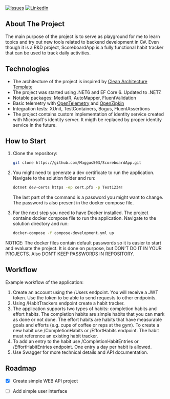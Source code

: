 [![Issues][issues-shield]][issues-url]
[![LinkedIn][linkedin-shield]][linkedin-url]

## About The Project

The main purpose of the project is to serve as playground for me to learn topics and try out new tools related to backend development in C#. Even though it is a R&D project, ScoreboardApp is a fully functional habit tracker that can be used to track daily activities. 

## Technologies

- The architecture of the project is inspired by [Clean Architecture Template](https://github.com/jasontaylordev/CleanArchitecture)
- The project was started using .NET6 and EF Core 6. Updated to .NET7.
- Notable packages: MediatR, AutoMapper, FluentValidation
- Basic telemetry with [OpenTelemetry](https://opentelemetry.io/) and [OpenZipkin](https://zipkin.io/)
- Integration tests: XUnit, TestContainers, Bogus, FluentAssertions
- The project contains custom implementation of identity service created with Microsoft's identity server. It migth be replaced by proper identity service in the future.

## How to Start

1. Clone the repository:
   ```sh
   git clone https://github.com/Maggus503/ScoreboardApp.git
   ```
2. You might need to generate a dev certificate to run the application. Navigate to the solution folder and run:
   ```sh
   dotnet dev-certs https -ep cert.pfx -p Test1234!
   ```
   The last part of the command is a password you might want to change. The password is also present in the docker compose file.
   
3. For the next step you need to have Docker installed. The project contains docker compose file to run the application. Navigate to the solution directory and run:
   ```sh
   docker-compose -f compose-development.yml up
   ```
   
NOTICE: The docker files contain default passwords so it is easier to start and evaluate the project. It is done on purpose, but DON'T DO IT IN YOUR PROJECTS. Also DON'T KEEP PASSWORDS IN REPOSITORY. 


## Workflow

Example workflow of the application:
1. Create an account using the /Users endpoint. You will receive a JWT token. Use the token to be able to send requests to other endpoints.
2. Using /HabitTrackers endpoint create a habit tracker.
3. The application supports two types of habits: completion habits and effort habits. The completion habits are simple habits that you can mark as done or not done. The effort habits are habits that have measurable goals and efforts (e.g. cups of coffee or reps at the gym). To create a new habit use /CompletionHabits or /EffortHabits endpoint. The habit must reference an existing habit tracker.
4. To add an entry to the habit use /CompletionHabitEntries or /EffortHabitEntries endpoint. One entry a day per habit is allowed.
5. Use Swagger for more technical details and API documentation.

## Roadmap

- [x] Create simple WEB API project
- [ ] Add simple user interface


<!-- LINKS AND IMAGES -->
[linkedin-shield]: https://img.shields.io/badge/-LinkedIn-black.svg?style=for-the-badge&logo=linkedin&colorB=555
[linkedin-url]: https://www.linkedin.com/in/wojciech-pope/

[issues-shield]: https://img.shields.io/github/issues/Maggus503/ScoreboardApp.svg?style=for-the-badge
[issues-url]: https://github.com/Maggus503/ScoreboardApp/issues
